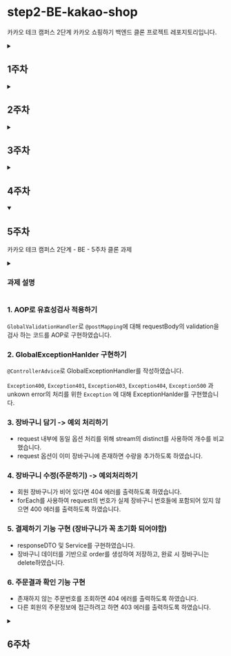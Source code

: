 # step2-BE-kakao-shop
카카오 테크 캠퍼스 2단계 카카오 쇼핑하기 백엔드 클론 프로젝트 레포지토리입니다.

<details>
    <summary><h2>1주차</h2></summary>

카카오 테크 캠퍼스 2단계 - BE - 1주차 클론 과제

<details>
    <summary><h3>과제 설명</h3></summary>

#### **과제명**
```
1. 요구사항분석/API요청 및 응답 시나리오 분석
2. 요구사항 추가 반영 및 테이블 설계도
```

#### **과제 설명**
```
1. 요구사항 시나리오를 보고 부족해 보이는 기능을 하나 이상 체크하여 README에 내용을 작성하시오.
2. 제시된 화면설계를 보고 해당 화면설계와 배포된 기존 서버의 API주소를 매칭하여 README에 내용을 작성하시오. (카카오 화면설계 시나리오가 있음)
3. 배포된 서버에 모든 API를 POSTMAN으로 요청해본 뒤 응답되는 데이터를 확인하고 부족한 데이터가 무엇인지 체크하여 README에 내용을 작성하시오.
4. 테이블 설계를 하여 README에 ER-Diagram을 추가하여 제출하시오.
```

</br>

#### **과제 상세 : 수강생들이 과제를 진행할 때, 유념해야할 것**
아래 항목은 반드시 포함하여 과제 수행해주세요!
>- 부족한 기능에 대한 요구사항을 미리 예상할 수 있는가? (예를 들면 상품등록 api가 기존 요구사항에는 없는데 추후 필요하지는 않을지, 이런 부분들을 생각하였는지) 
>- 요구사항에 맞는 API를 분석하고 사용자 시나리오를 설계하였는가? (예를 들어 배포된 서버와 화면 설계를 제시해줄 예정인데, 특정 버튼을 클릭했을 때 어떤 API가 호출되어야 할지를 아는지)
>- 응답되는 데이터가 프론트앤드 화면에 모두 반영될 수 있는지를 체크하였는가?(예를 들어 배송관련 비용이 있는데, 이런것들이 API에는 없는데 이런 부분을 캐치할 수 있는지)
>- 테이블 설계가 모든 API를 만족할 수 있게 나왔는가? (테이블이 효율적으로 나왔는가 보다는 해당 테이블로 요구사항을 만족할 수 있는지에 대한 여부만)
>- 테이블명이 이해하기 쉽게 만들어졌는가? (상품테이블이 product이면 이해하기 쉽지만, material이라고 하면 이해하기 어렵기 때문)

</br>

#### **코드리뷰 관련: PR시, 아래 내용을 포함하여 코멘트 남겨주세요.**
**1. PR 제목과 내용을 아래와 같이 작성 해주세요.**

>- PR 제목 : 부산대BE_라이언_1주차 과제

</br>

**2. PR 내용 :**

>- 코드 작성하면서 어려웠던 점
>- 코드 리뷰 시, 멘토님이 중점적으로 리뷰해줬으면 하는 부분

</details>

### 과제1

**요구사항 시나리오를 보고 부족해 보이는 기능을 하나 이상 체크하여 README에 내용을 작성하시오.**

- 회원정보 변경이 없음
- 장바구니에서 물품삭제(0개로 만들기)가 안됨
- 결제 내역 확인

> 현재 쇼핑몰의 구조는 구매자에게만 치중되어 있고 판매자(or 쇼핑몰 관리자)에 대한 UI가 존재하지 않는다.  
> 변동이 되기 쉬운 상품 가격 수정, 새로운 상품 등록, 상품 품절 처리 등을 할 수 있게 하는 관리자 페이지가 필요 할 것이다.  
> 관리자가 프로그래머라면 직접 db에 조작을 할 수 있겠지만, db에 직접 query를 보내는 일은 매우 위험하고 부적절한 행위로 가능하다면 관리자용 api도 만드는 편이 낫다.

### 과제2

**제시된 화면설계를 보고 해당 화면설계와 배포된 기존 서버의 API주소를 매칭하여 README에 내용을 작성하시오. (카카오 화면설계 시나리오가 있음)**

> 제시된 화면 설계의 작업명에 필요한 api 주소를 매칭하였다.

- **(기능 1) 회원 가입**
    - 회원가입 버튼 클릭 시->
    - `POST` /join
- **(기능 2) 로그인**
    - 로그인 버튼 클릭 시 ->
    - `POST` /login
- **(기능 3) 로그아웃**
    - 로그아웃에 대한 api는 따로 존재하지 않는데 front에서 저장하고 있는 JWT 토큰을 삭제하면 된다.
- **(기능 4) 전체 상품 목록 조회**
    - 메인 페이지(상품 목록 페이지) 접근 시 ->
    - -> `GET` /products
- **(기능 5) 개별 상품 상세 조회**
    - 개별 상품 클릭 or 개별 상품 페이지 접근 시 ->
    - `GET` /products/{product_id}
- **(기능 6) 상품 옵션 선택**
    - (기능 5)에서 상품 정보와 상품에 맞는 옵션까지 반환 했으므로 client는 추가로 api를 요청하지 않고 옵션을 선택할 수 있다.
- **(기능 7) 옵션 확인 및 수량 결정**
    - 이미 선택한 옵션은 client에서 보관되며 아직 서버로 넘어오지 않아 api가 필요하지 않다.
- **(기능 8) 장바구니 담기**
    - 장바구니 클릭 시 ->
    - `POST` /carts/add
- **(기능 9) 장바구니 보기**
    - 장바구니 페이지 접근 시 ->
    - `GET` /carts
- **(기능 10) 장바구니 상품 옵션 확인 및 수량 결정**
    - `상품 페이지의 옵션 확인 및 수량 결정`과 동일하게 변경한 정보는 client에만 존재하고 아직 서버로 넘어가지 않는다.
- **(기능 11) 주문**
    - 장바구니 페이지에서 주문하기 버튼 클릭 시 ->
    - `POST` /carts/update
        - 옵션 정보를 바탕으로 장바구니를 업데이트하며 결제페이지로 넘어간다.
    - **※참고※** api 문서에서는 `장바구니 수정`으로 되어 있음
- **(기능 12) 결제**
    - 주문 및 결제 페이지에서 결제하기 버튼 클릭 시 ->
    - `POST` /orders/save
        - 장바구니(cart) 테이블에서 정보가 삭제되며 order테이블에 동일한 정보가 기록된다.
    - **※참고※** api 문서에서는 `주문하기`로 되어 있음
- **(기능 13) 주문 결과 확인**
    - 결제하기 버튼을 클릭하여 `POST` /orders/save가 성공적으로 이루어졌을 시 ->
    - `GET` /orders/{order_id}

### 과제3

**배포된 서버에 모든 API를 POSTMAN으로 요청해본 뒤 응답되는 데이터를 확인하고 부족한 데이터가 무엇인지 체크하여 README에 내용을 작성하시오.**

![post man capture](./docs/assets/postman.png)

- `POST` /carts/update에서 상품 이름의 정보가 존재하지 않는다.
    - 아래는 `POST` /carts/update의 예시 response body이다.  
    ```
    {
        "success": true,
        "response": {
            "carts": [
                {
                    "cartId": 3,
                    "optionId": 1,
                    "optionName": "01. 슬라이딩 지퍼백 크리스마스에디션 4종",
                    "quantity": 3,
                    "price": 30000
                },
                {
                    "cartId": 4,
                    "optionId": 2,
                    "optionName": "02. 슬라이딩 지퍼백 플라워에디션 5종",
                    "quantity": 5,
                    "price": 54500
                }
            ],
            "totalPrice": 84500
        },
        "error": null
    }
    ```
    - cart 테이블에 있는 내용만 돌려주고 있어 제품명을 알 수가 없다.
    - 이는 불필요한 다수의 api 요청을 유발시킨다.
    - `주문하기` 버튼을 눌러 `결제 화면`으로 넘어 오면서 제품명에 대한 정보와 함께 각 제품에 할당되는 옵션 정보로 묶어서 보내주어야 사용자에게 친화적인 UI를 나타낼 수 있을 것이다.
    - 현재의 response로는 어떤 옵션이 어떤 제품의 옵션인지 알 수 없고, 단순히 옵션들의 리스트가 화면에 뿌려지게 될 것이다.

### 과제4

**테이블 설계를 하여 README에 ER-Diagram을 추가하여 제출하시오.**

![kakaoshop db](./docs/assets/kakaoshop_db.png)

- 상품 테이블에 상품 가격이 필요할까??
    - 상품은 1개 이상의 옵션을 가지고 있고 실제 판매되는 것은 옵션이다.
    - 따라서 상품이 price를 가지게 되면 이는 어떤 한 옵션의 price가 된다.
    - 이는 데이터의 중복으로 오류로 인해 서로 다른 값을 가지게 되는 경우가 발생할 수 있다.
    - 따라서 가격 정보를 상품 테이블에서 삭제한 후, 옵션 테이블에 `priority` 속성을 부여했다.
    - 상품은 우선순위를 바탕으로 옵션들 중 대표 옵션을 찾을 수 있고 대표 옵션의 가격을 상품의 가격으로 제공된다.

### 추가 - pdf 과제

[`docs/1주차 - 테이블 설계하기 (문제 풀이 - 부산대BE_안혜준)`](https://github.com/jagaldol/step2-BE-kakao-shop/blob/feat-anhyejun/docs/1주차-테이블_설계하기.pdf)로 pdf 첨부 하였습니다.

</details>

<details>
    <summary><h2>2주차</h2></summary>

카카오 테크 캠퍼스 2단계 - BE - 2주차 클론 과제

<details>
    <summary><h3>과제설명<h3></summary>

#### **과제명**
```
1. 전체 API 주소 설계
2. Mock API Controller 구현
```

#### **과제 설명**
```
1. API주소를 설계하여 README에 내용을 작성하시오.
2. 가짜 데이터를 설계하여 응답하는 스프링부트 컨트롤러를 작성하고 소스코드를 업로드하시오.
```

</br>

#### **과제 상세 : 수강생들이 과제를 진행할 때, 유념해야할 것**
아래 항목은 반드시 포함하여 과제 수행해주세요!
>- User 도메인을 제외한 전체 API 주소 설계가 RestAPI 맞게 설계되었는가?  POST와 GET으로만 구현되어 있어도 됨.	
>- 가짜 데이터를 설계하여 Mock API를 잘 구현하였는가? (예를 들어 DB연결없이 컨트롤러만 만들어서 배포된 서버의 응답과 동일한 형태로 데이터가 응답되는지 여부)
>- DTO에 타입은 올바르게 지정되었는가?
>- DTO에 이름은 일관성이 있는가? (예를 들어 어떤 것은 JoinDTO, 어떤 것은 joinDto, 어떤 것은 DtoJoin 이런식으로 되어 있으면 일관성이 없는것이다)
>- DTO를 공유해서 쓰면 안된다 (동일한 데이터가 응답된다 하더라도, 화면은 수시로 변경될 수 있기 때문에 DTO를 공유하고 있으면 배점을 받지 못함)
</br>

#### **코드리뷰 관련: PR시, 아래 내용을 포함하여 코멘트 남겨주세요.**
**1. PR 제목과 내용을 아래와 같이 작성 해주세요.**

>- PR 제목 : 부산대BE_라이언_2주차 과제

</br>

**2. PR 내용 :**

>- 코드 작성하면서 어려웠던 점
>- 코드 리뷰 시, 멘토님이 중점적으로 리뷰해줬으면 하는 부분

</details>

### 1. API주소를 설계하여 README에 내용을 작성하시오.

현재 API는 총 9개로 다음과 같습니다.

* POST /login
* POST /join
* GET /products
* GET /products/{id}
* GET /carts
* POST /carts/add
* POST /carts/update
* POST /orders/save
* GET /orders/{id}

이 중 RestAPI 설계 상 옳지 않은 API 주소는 3개입니다.

* POST /carts/add
* POST /carts/update
* POST /orders/save

이는 전통적인 GET과 POST만 사용하는 url 방식으로, 현재는 GET/POST/PUT/DELETE의 메서드를 사용해 url에 동사(행위)를 적지 않는 Rest형식이 권장되고 있습니다.

따라서 위의 3개를 아래와 같이 바꿔볼 수 있습니다.

* POST /carts
* PUT /carts
* POST /orders

이렇게 하면 행위는 메서드 타입으로 알 수 있으며, url은 명사만을 가지게 되어 보다 직관적인 url이 되게 됩니다.

따라서 최종 API 주소 설계는 다음과 같습니다.

```
POST /login
POST /join
GET /products
GET /products/{id}
GET /carts
POST /carts
PUT /carts
POST /orders
GET /orders/{id}
```


### 2. 가짜 데이터를 설계하여 응답하는 스프링부트 컨트롤러를 작성하고 소스코드를 업로드하시오.

주어진 소스코드를 바탕으로 API 문서엔 존재하지만 API가 만들어져있지 않은 부분을 구현하였습니다.

* POST /carts/add
* POST /carts/update
* POST /orders/save
* GET /orders/{id}

위의 총 4개의 API가 존재하지않았고, 각각에 대한 requestDTO와 responseDTO를 제작하였습니다.

</details>

<details>
    <summary><h2>3주차</h2></summary>

카카오 테크 캠퍼스 2단계 - BE - 3주차 클론 과제

<details>
    <summary><h3>과제 설명</h3></summary>

#### **과제명**

```
1. 레포지토리 단위테스트
```

#### **과제 설명**
```
1. 레포지토리 단위테스트를 구현하여 소스코드를 제출하시오.
2. 쿼리를 테스트하면서 가장 좋은 쿼리를 작성해보시오.
```

</br>

#### **과제 상세 : 수강생들이 과제를 진행할 때, 유념해야할 것**
아래 항목은 반드시 포함하여 과제 수행해주세요!
>- 레포지토리 단위테스트가 구현되었는가?
>- 테스트 메서드끼리 유기적으로 연결되지 않았는가? (테스트는 격리성이 필요하다)
>- Persistene Context를 clear하여서 테스트가 구현되었는가? (더미데이터를 JPA를 이용해서 insert 할 예정인데, 레포지토리 테스트시에 영속화된 데이터 때문에 쿼리를 제대로 보지 못할 수 있기 때문에)
>- 테스트 코드의 쿼리 관련된 메서드가 너무 많은 select를 유발하지 않는지? (적절한 한방쿼리, 효율적인 in query, N+1 문제 등이 해결된 쿼리)
>- BDD 패턴으로 구현되었는가? given, when, then
</br>

#### **코드리뷰 관련: PR시, 아래 내용을 포함하여 코멘트 남겨주세요.**
**1. PR 제목과 내용을 아래와 같이 작성 해주세요.**

>- PR 제목 : 부산대BE_라이언_3주차 과제

</br>

**2. PR 내용 :**

>- 코드 작성하면서 어려웠던 점
>- 코드 리뷰 시, 멘토님이 중점적으로 리뷰해줬으면 하는 부분

</details>

### 1. 레포지토리 단위테스트를 구현하여 소스코드를 제출하시오.

주어진 코드를 바탕으로 Repository 단위 테스트를 작성하였습니다.

- 주어진 `UserJPARepositoryTest.java`와 `ProductJPARepositoryTest.java` 외에
- `CartJPARepositoryTest.java`와 `OrderJPARepositoryTest.java`를 작성하였습니다.

### 2. 쿼리를 테스트하면서 가장 좋은 쿼리를 작성해보시오.

주문내역을 불러오기 위해 주문번호로 주문을 조회했을 때의 쿼리입니다.

```sql
SELECT i
FROM Item i JOIN FETCH i.order JOIN FETCH i.option o JOIN FETCH o.product
WHERE i.order.id=:orderId
```

주문내역에는 order 정보와 각 order의 item들 그리고 item이 따르는 option과 option이 따르는 product까지 정보가 필요합니다.

fetch join을 사용하여 여러 번의 SELECT query를 유발하지 않고 단일 query로 필요한 정보를 전부 가져왔습니다.

<br/>

이외의 최적화 쿼리들은 week3 폴더의 테스트 코드들을 확인해주세요.

</details>

<details>
    <summary><h2>4주차</h2></summary>

카카오 테크 캠퍼스 2단계 - BE - 4주차 클론 과제

<details>
    <summary><h3>과제 설명</h3></summary>

#### **과제명**
```
1. 컨트롤러 단위 테스트
```


#### **과제 설명**
```
1. 컨트롤러 단위테스트를 작성한뒤 소스코드를 업로드하시오.
2. stub을 구현하시오.
```

</br>

#### **과제 상세 : 수강생들이 과제를 진행할 때, 유념해야할 것**
아래 항목은 반드시 포함하여 과제 수행해주세요!
>- 컨트롤러 단위테스트가 구현되었는가?
>- Mockito를 이용하여 stub을 구현하였는가?
>- 인증이 필요한 컨트롤러를 테스트할 수 있는가?
>- 200 ok만 체크한 것은 아닌가? (해당 컨트롤러에서 제일 필요한 데이터에 대한 테스트가 구현되었는가?)
>- 모든 요청과 응답이 json으로 처리되어 있는가?
</br>

#### **코드리뷰 관련: PR시, 아래 내용을 포함하여 코멘트 남겨주세요.**
**1. PR 제목과 내용을 아래와 같이 작성 해주세요.**

>- PR 제목 : 부산대BE_라이언_4주차 과제 

</br>

**2. PR 내용 :**

>- 코드 작성하면서 어려웠던 점
>- 코드 리뷰 시, 멘토님이 중점적으로 리뷰해줬으면 하는 부분

</details>

### 1. 컨트롤러 단위테스트를 작성한뒤 소스코드를 업로드하시오.

`@WebMvcTest`로 각 컨트롤러의 단위테스트(`UserRestControllerTest`, `CartRestControllerTest`, `OrderRestControllerTest`, `ProdcutRestControllerTest`)를 작성하였습니다.

### 2. stub을 구현하시오.

Repository를 사용하지 않는, FakeStore로 구현된 가짜 서비스 로직을 각 Service 클래스로 분리시켰습니다. Service는 MockBean으로 받아 stub으로 알맞은 리턴 값을 부여하여 단위 테스트를 마쳤습니다.

</details>

<details open>
    <summary><h2>5주차</h2></summary>

카카오 테크 캠퍼스 2단계 - BE - 5주차 클론 과제

<details>
    <summary><h3>과제 설명</h3></summary>

#### **과제명**
```
코드 리팩토링
```

#### **과제 설명**
```
카카오 쇼핑 프로젝트 전체 코드를 리팩토링한다
 - AOP로 유효성검사 적용하기
 - GlobalExceptionHanlder 구현하기
 - 장바구니 담기 -> 예외 처리하기
 - 장바구니 수정(주문하기) -> 예외처리하기
 - 결재하기 기능 구현 (장바구니가 꼭 초기화 되어야함)
 - 주문결과 확인 기능 구현
```

</br>

#### **과제 상세 : 수강생들이 과제를 진행할 때, 유념해야할 것**
아래 항목은 반드시 포함하여 과제 수행해주세요!
>- AOP가 적용되었는가?
>- GlobalExceptionHandler가 적용되었는가?
>- 장바구니 담기시 모든 예외가 처리 완료되었는가?
>- 장바구니 수정시 모든 예외가 처리 완료되었는가?
>- 결재하기와 주문결과 확인 코드가 완료되었는가?
</br>

#### **코드리뷰 관련: PR시, 아래 내용을 포함하여 코멘트 남겨주세요.**
**1. PR 제목과 내용을 아래와 같이 작성 해주세요.**

>- PR 제목 : 부산대BE_라이언_5주차 과제

</br>

**2. PR 내용 :**

>- 코드 작성하면서 어려웠던 점
>- 코드 리뷰 시, 멘토님이 중점적으로 리뷰해줬으면 하는 부분

</details>

### 1. AOP로 유효성검사 적용하기

`GlobalValidationHandler`로 `@postMapping`에 대해 requestBody의 validation을 검사 하는 코드를 AOP로 구현하였습니다.

### 2. GlobalExceptionHanlder 구현하기

`@ControllerAdvice`로 GlobalExceptionHandler를 작성하였습니다.

`Exception400`, `Exception401`, `Exception403`, `Exception404`, `Exception500` 과 unkown error의 처리를 위한 `Exception` 에 대해 ExceptionHanlder를 구현했습니다.

### 3. 장바구니 담기 -> 예외 처리하기

- request 내부에 동일 옵션 처리를 위해 stream의 distinct를 사용하여 개수를 비교했습니다.
- request 옵션이 이미 장바구니에 존재하면 수량을 추가하도록 하였습니다.

### 4. 장바구니 수정(주문하기) -> 예외처리하기

- 회원 장바구니가 비어 있다면 404 에러를 출력하도록 하였습니다.
- forEach를 사용하여 request의 번호가 실제 장바구니 번호들에 포함되어 있지 않으면 400 에러를 출력하도록 하였습니다.

### 5. 결제하기 기능 구현 (장바구니가 꼭 초기화 되어야함)

- responseDTO 및 Service를 구현하였습니다.
- 장바구니 데이터를 기반으로 order를 생성하여 저장하고, 완료 시 장바구니는 delete하였습니다.

### 6. 주문결과 확인 기능 구현

- 존재하지 않는 주문번호를 조회하면 404 에러를 출력하도록 하였습니다.
- 다른 회원의 주문정보에 접근하려고 하면 403 에러를 출력하도록 하였습니다.




</details>

<details>
    <summary><h2>6주차</h2></summary>

카카오 테크 캠퍼스 2단계 - BE - 6주차 클론 과제
</br>
</br>

### **과제명**
```
1. 카카오 클라우드 배포
```

### **과제 설명**
```
1. 통합테스트를 구현하시오.
2. API문서를 구현하시오. (swagger, restdoc, word로 직접 작성, 공책에 적어서 제출 등 모든 방법이 다 가능합니다)
3. 프론트앤드에 입장을 생각해본뒤 어떤 문서를 가장 원할지 생각해본뒤 API문서를 작성하시오.
4. 카카오 클라우드에 배포하시오.
```

</br>

### **과제 상세 : 수강생들이 과제를 진행할 때, 유념해야할 것**
아래 항목은 반드시 포함하여 과제 수행해주세요!
>- 통합테스트가 구현되었는가?
>- API문서가 구현되었는가?
>- 배포가 정상적으로 되었는가?
>- 프로그램이 정상 작동되고 있는가?
>- API 문서에 실패 예시가 작성되었는가?
</br>

## **코드리뷰 관련: PR시, 아래 내용을 포함하여 코멘트 남겨주세요.**
**1. PR 제목과 내용을 아래와 같이 작성 해주세요.**

>- PR 제목 : 부산대BE_라이언_6주차 과제

</br>

**2. PR 내용 :**

>- 코드 작성하면서 어려웠던 점
>- 코드 리뷰 시, 멘토님이 중점적으로 리뷰해줬으면 하는 부분

</details>